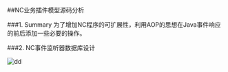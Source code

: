 ##NC业务插件模型源码分析

###1. Summary
为了增加NC程序的可扩展性，利用AOP的思想在Java事件响应的前后添加一些必要的操作。

###2. NC事件监听器数据库设计

![dd](file:\\\\D:\\pic\\eventlistener.png)